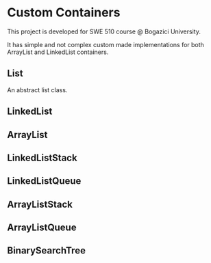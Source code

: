 # Custom Containers

This project is developed for SWE 510 course @ Bogazici University. 

It has simple and not complex custom made implementations for both ArrayList and LinkedList containers.

## List
An abstract list class.


## LinkedList

## ArrayList

## LinkedListStack

## LinkedListQueue

## ArrayListStack

## ArrayListQueue

## BinarySearchTree
